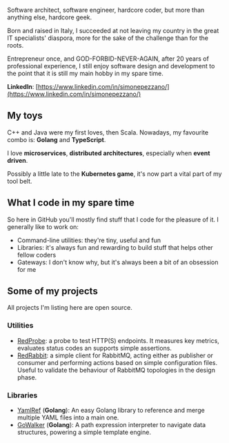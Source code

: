 Software architect, software engineer, hardcore coder, but more than anything
else, hardcore geek.

Born and raised in Italy, I succeeded at not leaving my country in the great
IT specialists' diaspora, more for the sake of the challenge than for the
roots.

Entrepreneur once, and GOD-FORBID-NEVER-AGAIN, after 20 years of professional
experience, I still enjoy software design and development to the point that it
is still my main hobby in my spare time.

**LinkedIn**: [https://www.linkedin.com/in/simonepezzano/](https://www.linkedin.com/in/simonepezzano/)


## My toys
C++ and Java were my first loves, then Scala. Nowadays, my favourite combo is:
**Golang** and **TypeScript**.

I love **microservices**, **distributed architectures**, especially when 
**event driven**.

Possibly a little late to the **Kubernetes game**, it's now part a vital part
of my tool belt.

## What I code in my spare time
So here in GitHub you'll mostly find stuff that I code for the pleasure of it.
I generally like to work on:
* Command-line utilities: they're tiny, useful and fun
* Libraries: it's always fun and rewarding to build stuff that helps other
  fellow coders
* Gateways: I don't know why, but it's always been a bit of an obsession for me


## Some of my projects
All projects I'm listing here are open source.

### Utilities
* [RedProbe](https://github.com/theirish81/redProbe): a probe to test HTTP(S)
  endpoints. It measures key metrics, evaluates status codes an supports simple
  assertions.
* [RedRabbit](https://github.com/theirish81/redRabbit): a simple client for
  RabbitMQ, acting either as publisher or consumer and performing actions based
  on simple configuration files. Useful to validate the behaviour of RabbitMQ
  topologies in the design phase.

### Libraries
* [YamlRef](https://github.com/theirish81/yamlRef) (**Golang**): An easy Golang
  library to reference and merge multiple YAML files into a main one.
* [GoWalker](https://github.com/theirish81/gowalker) (**Golang**): A path
  expression interpreter to navigate data structures, powering a simple template
  engine.